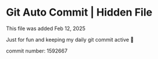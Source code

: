 # Git Auto Commit | Hidden File

This file was added Feb 12, 2025

Just for fun and keeping my daily git commit active 🤪

commit number: 1592667
